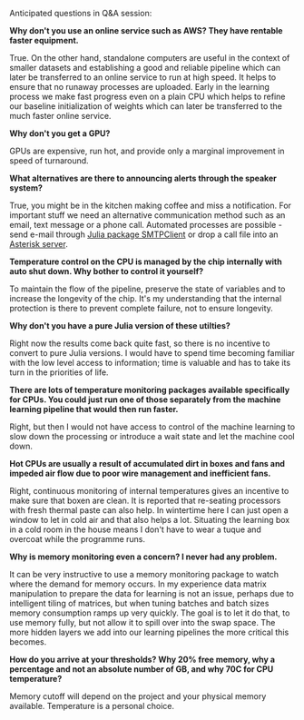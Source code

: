 Anticipated questions in Q&A session:

**Why don't you use an online service such as AWS? They have rentable faster equipment.**

True. On the other hand, standalone computers are useful in the context of smaller datasets and establishing a good and reliable pipeline which can later be transferred to an online service to run at high speed. It helps to ensure that no runaway processes are uploaded. Early in the learning process we make fast progress even on a plain CPU which helps to refine our baseline initialization of weights which can later be transferred to the much faster online service.

**Why don't you get a GPU?**

GPUs are expensive, run hot, and provide only a marginal improvement in speed of turnaround.

**What alternatives are there to announcing alerts through the speaker system?**

True, you might be in the kitchen making coffee and miss a notification. For important stuff we need an alternative communication method such as an email, text message or a phone call. Automated processes are possible - send e-mail through [Julia package SMTPClient](https://github.com/aviks/SMTPClient.jl) or drop a call file into an [Asterisk server](https://www.asterisk.org/).

**Temperature control on the CPU is managed by the chip internally with auto shut down. Why bother to control it yourself?**

To maintain the flow of the pipeline, preserve the state of variables and to increase the longevity of the chip. It's my understanding that the internal protection is there to prevent complete failure, not to ensure longevity.

**Why don't you have a pure Julia version of these utilties?**

Right now the results come back quite fast, so there is no incentive to convert to pure Julia versions. I would have to spend time becoming familiar with the low level access to information; time is valuable and has to take its turn in the priorities of life.

**There are lots of temperature monitoring packages available specifically for CPUs. You could just run one of those separately from the machine learning pipeline that would then run faster.**

Right, but then I would not have access to control of the machine learning to slow down the processing or introduce a wait state and let the machine cool down.

**Hot CPUs are usually a result of accumulated dirt in boxes and fans and impeded air flow due to poor wire management and inefficient fans.**

Right, continuous monitoring of internal temperatures gives an incentive to make sure that boxen are clean. It is reported that re-seating processors with fresh thermal paste can also help. In wintertime here I can just open a window to let in cold air and that also helps a lot. Situating the learning box in a cold room in the house means I don't have to wear a tuque and overcoat while the programme runs.

**Why is memory monitoring even a concern? I never had any problem.**

It can be very instructive to use a memory monitoring package to watch where the demand for memory occurs. In my experience data matrix manipulation to prepare the data for learning is not an issue, perhaps due to intelligent tiling of matrices, but when tuning batches and batch sizes memory consumption ramps up very quickly. The goal is to let it do that, to use memory fully, but not allow it to spill over into the swap space. The more hidden layers we add into our learning pipelines the more critical this becomes.

**How do you arrive at your thresholds? Why 20% free memory, why a percentage and not an absolute number of GB, and why 70C for CPU temperature?**

Memory cutoff will depend on the project and your physical memory available. Temperature is a personal choice.
